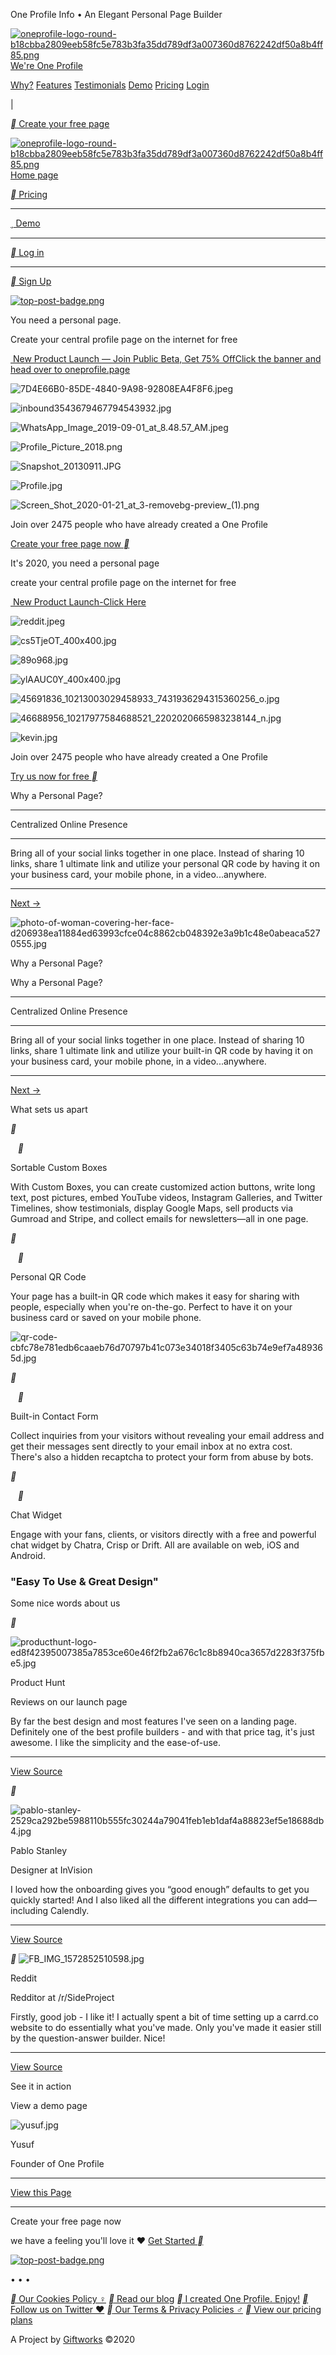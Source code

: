 One Profile Info • An Elegant Personal Page Builder

 [![oneprofile-logo-round-b18cbba2809eeb58fc5e783b3fa35dd789df3a007360d8762242df50a8b4ff85.png](../_resources/7351f2021d0fbb879b3c020da6e2b1ba.png)  We're One Profile](https://www.oneprofile.info/)

 [Why?](https://www.oneprofile.info/#why)  [Features](https://www.oneprofile.info/#features)  [Testimonials](https://www.oneprofile.info/#testimonial)  [Demo](https://www.oneprofile.info/#demo)  [Pricing](https://www.oneprofile.info/pricing)  [Login](https://www.oneprofile.info/login)

 |

 [  **     Create your free page](https://www.oneprofile.info/signup)

 [![oneprofile-logo-round-b18cbba2809eeb58fc5e783b3fa35dd789df3a007360d8762242df50a8b4ff85.png](../_resources/7351f2021d0fbb879b3c020da6e2b1ba.png)  Home page](https://www.oneprofile.info/)

 [  **    Pricing](https://www.oneprofile.info/pricing)
* * *

 [  **    Demo](https://yusuf.oneprofile.info/)
* * *

 [  **    Log in](https://www.oneprofile.info/login)
* * *

 [  **    Sign Up](https://www.oneprofile.info/signup)

 [![top-post-badge.png](../_resources/3225033b3c3d4cc22a3001e30000516e.png)](https://www.producthunt.com/posts/one-profile?utm_source=badge-top-post-badge&utm_medium=badge&utm_souce=badge-one-profile)

You need a personal page.

Create your central profile page on the internet for free

 [ New Product Launch — Join Public Beta, Get 75% OffClick the banner and head over to oneprofile.page](https://oneprofile.page/)

 ![7D4E66B0-85DE-4840-9A98-92808EA4F8F6.jpeg](../_resources/c011e4f69f0b11981fee105754a9ffc4.jpg)

 ![inbound3543679467794543932.jpg](../_resources/0cf6f056348c3d6524637d6710b8bc58.jpg)

 ![WhatsApp_Image_2019-09-01_at_8.48.57_AM.jpeg](../_resources/09fa915e5ef7148dc0933aceb68955a2.jpg)

 ![Profile_Picture_2018.png](../_resources/7e556fca96a68921a63cecfb0bc2bc86.png)

 ![Snapshot_20130911.JPG](../_resources/f91c4681e1bfd0f221e5acc23554fdfe.jpg)

 ![Profile.jpg](../_resources/9902ff309bb9db5ef397c80867b224d8.jpg)

 ![Screen_Shot_2020-01-21_at_3-removebg-preview_(1).png](../_resources/00c308fd50c812529a3cdd2b428f89b8.png)

Join over 2475 people who have already created a One Profile

 [Create your free page now  **](https://www.oneprofile.info/signup)

It's 2020,
you need a personal page

create your central profile page on the internet for free

 [ New Product Launch-Click Here](https://oneprofile.page/)

 ![reddit.jpeg](../_resources/bd97a47e8108080debb6cb76e5347c35.jpg)

 ![cs5TjeOT_400x400.jpg](../_resources/88c43fa429433bfce6e12ae8d3b7465d.jpg)

 ![89o968.jpg](../_resources/a2853322ce76f767a8178eaa476faea3.jpg)

 ![ylAAUC0Y_400x400.jpg](../_resources/89133e1358885eaddfdd1d3674858daf.jpg)

 ![45691836_10213003029458933_7431936294315360256_o.jpg](../_resources/9dfa724665c3ce027432d86296d856e5.jpg)

 ![46688956_10217977584688521_2202020665983238144_n.jpg](../_resources/fb59123c264776afaddf1747c4a701a2.jpg)

 ![kevin.jpg](../_resources/875b4f99d7e0c4f65ec919d78175817b.jpg)

Join over 2475 people who have already created a One Profile

 [Try us now for free  **](https://www.oneprofile.info/signup)

Why a Personal Page?

* * *

Centralized Online Presence

* * *

Bring all of your social links together in one place. Instead of sharing 10 links, share 1 ultimate link and utilize your personal QR code by having it on your business card, your mobile phone, in a video...anywhere.

* * *

 [Next →]()

 ![photo-of-woman-covering-her-face-d206938ea11884ed63993cfce04c8862cb048392e3a9b1c48e0abeaca5270555.jpg](../_resources/864667dcc7000392135e85df01057789.jpg)

Why a Personal Page?

Why a Personal Page?

* * *

Centralized Online Presence

* * *

Bring all of your social links together in one place. Instead of sharing 10 links, share 1 ultimate link and utilize your built-in QR code by having it on your business card, your mobile phone, in a video...anywhere.

* * *

 [Next →]()

What sets us apart

   **

     **

Sortable Custom Boxes

With Custom Boxes, you can create customized action buttons, write long text, post pictures, embed YouTube videos, Instagram Galleries, and Twitter Timelines, show testimonials, display Google Maps, sell products via Gumroad and Stripe, and collect emails for newsletters—all in one page.

   **

     **

Personal QR Code

Your page has a built-in QR code which makes it easy for sharing with people, especially when you're on-the-go. Perfect to have it on your business card or saved on your mobile phone.

 ![qr-code-cbfc78e781edb6caaeb76d70797b41c073e34018f3405c63b74e9ef7a489365d.jpg](../_resources/1d2dff7020c1ffaf78391744e6bf8197.png)

   **

     **

Built-in Contact Form

Collect inquiries from your visitors without revealing your email address and get their messages sent directly to your email inbox at no extra cost. There's also a hidden recaptcha to protect your form from abuse by bots.

   **

     **

Chat Widget

Engage with your fans, clients, or visitors directly with a free and powerful chat widget by Chatra, Crisp or Drift. All are available on web, iOS and Android.

### "Easy To Use & Great Design"

Some nice words about us

 **

 ![producthunt-logo-ed8f42395007385a7853ce60e46f2fb2a676c1c8b8940ca3657d2283f375fbe5.jpg](../_resources/b67efc5c7af82166377c0bdc3d6b4c27.jpg)

Product Hunt

Reviews on our launch page

By far the best design and most features I've seen on a landing page. Definitely one of the best profile builders - and with that price tag, it's just awesome. I like the simplicity and the ease-of-use.

* * *

 [View Source](https://www.producthunt.com/posts/one-profile)

 **

 ![pablo-stanley-2529ca292be5988110b555fc30244a79041feb1eb1daf4a88823ef5e18688db4.jpg](../_resources/61dbf49dec85a89662f25fc88aeb2ab4.jpg)

Pablo Stanley

Designer at InVision

I loved how the onboarding gives you “good enough” defaults to get you quickly started! And I also liked all the different integrations you can add—including Calendly.

* * *

 [View Source](https://twitter.com/pablostanley/status/1234696915742121984?ref_src=twsrc%5Etfw)

 **
 ![FB_IMG_1572852510598.jpg](../_resources/e28c3be2e5dde84ca18bd6519aaa3e2b.jpg)

Reddit

Redditor at /r/SideProject

Firstly, good job - I like it! I actually spent a bit of time setting up a carrd.co website to do essentially what you've made. Only you've made it easier still by the question-answer builder. Nice!

* * *

 [View Source](https://www.reddit.com/r/SideProject/comments/ekqpfx/i_built_a_webpage_builder_where_you_can_create_a/ff5o0gc?utm_source=share&utm_medium=web2x)

See it in action

View a demo page

 ![yusuf.jpg](../_resources/a4f6b593fd0200f0afc5225388af5b86.jpg)

Yusuf

Founder of One Profile

* * *

 [View this Page](https://yusuf.oneprofile.info/)

* * *

Create your free page now

we have a feeling you'll love it ❤️
 [Get Started  **](https://www.oneprofile.info/signup)

 [![top-post-badge.png](../_resources/3225033b3c3d4cc22a3001e30000516e.png)](https://www.producthunt.com/posts/one-profile?utm_source=badge-top-post-badge&utm_medium=badge&utm_souce=badge-one-profile)

• • •

 [  **    Our Cookies Policy ‍♀️](https://docs.oneprofile.info/terms-and-privacy/cookies-policy)  [  **    Read our blog](https://giftworks.io/)  [  **    I created One Profile. Enjoy!](https://yusuf.oneprofile.info/)  [  **    Follow us on Twitter ❤️](https://twitter.com/OneProfile_HQ)  [  **    Our Terms & Privacy Policies ‍♂️](https://docs.oneprofile.info/terms-and-privacy/privacy-policy)  [  **    View our pricing plans](https://www.oneprofile.info/pricing)

A Project by [Giftworks](https://giftworks.io/)
©2020